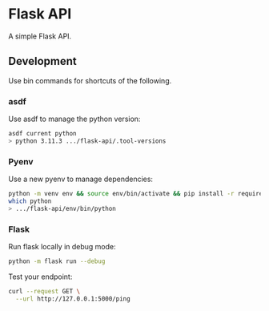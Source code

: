 # Flask API
A simple Flask API.

## Development
Use bin commands for shortcuts of the following.
### asdf
Use asdf to manage the python version:
```bash
asdf current python
> python 3.11.3 .../flask-api/.tool-versions
```
### Pyenv
Use a new pyenv to manage dependencies:
```bash
python -m venv env && source env/bin/activate && pip install -r requirements.txt
which python
> .../flask-api/env/bin/python
```
### Flask
Run flask locally in debug mode:
```bash
python -m flask run --debug
```
Test your endpoint:
```bash
curl --request GET \
  --url http://127.0.0.1:5000/ping
```